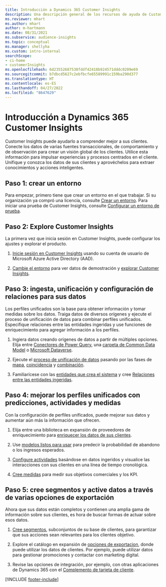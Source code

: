 ```yaml
---
title: Introducción a Dynamics 365 Customer Insights
description: Una descripción general de los recursos de ayuda de Customer Insights para comenzar rápidamente.
ms.reviewer: mhart
ms.author: mhart
author: m-hartmann
ms.date: 08/31/2021
ms.subservice: audience-insights
ms.topic: conceptual
ms.manager: shellyha
ms.custom: intro-internal
searchScope:
- ci-home
- customerInsights
ms.openlocfilehash: 6d23552687530fddf42418b924571dddc0209e69
ms.sourcegitcommit: b7dbcd5627c2ebfbcfe65589991c159ba290d377
ms.translationtype: HT
ms.contentlocale: es-ES
ms.lasthandoff: 04/27/2022
ms.locfileid: "8647629"
---
```

# <a name="get-started-with-dynamics-365-customer-insights"></a>Introducción a Dynamics 365 Customer Insights

Customer Insights puede ayudarlo a comprender mejor a sus clientes. Conecte los datos de varias fuentes transaccionales, de comportamiento y de observación para crear un visión global de los clientes. Utilice esta información para impulsar experiencias y procesos centrados en el cliente. Unifique y conozca los datos de sus clientes y aprovéchelos para extraer conocimientos y acciones inteligentes.

## <a name="step-1-create-an-environment"></a>Paso 1: crear un entorno

Para empezar, primero tiene que crear un entorno en el que trabajar. Si su organización ya compró una licencia, consulte [Crear un entorno](create-environment.md). Para iniciar una prueba de Customer Insights, consulte [Configurar un entorno de prueba](trial-signup.md). 

## <a name="step-2-explore-customer-insights"></a>Paso 2: Explore Customer Insights

La primera vez que inicia sesión en Customer Insights, puede configurar los ajustes y explorar el producto.

1. [Inicie sesión en Customer Insights](https://home.ci.ai.dynamics.com) usando su cuenta de usuario de Microsoft Azure Active Directory (AAD).

1. [Cambie el entorno](manage-environments.md#switch-environments) para ver datos de demostración y [explorar Customer Insights](home.md).

##  <a name="step-3-ingest-unify-and-set-up-relationships-for-your-data"></a>Paso 3: ingesta, unificación y configuración de relaciones para sus datos

Los perfiles unificados son la base para obtener información y tomar medidas sobre los datos. Traiga datos de diversos orígenes y ejecute el proceso de unificación de datos para combinar perfiles unificados. Especifique relaciones entre las entidades ingeridas y use funciones de enriquecimiento para agregar información a los perfiles. 

1. Ingiera datos creando orígenes de datos a partir de múltiples opciones. Elija entre [Conectores de Power Query](connect-power-query.md), una [carpeta de Common Data Model](connect-common-data-model.md) o [Microsoft Dataverse](connect-dataverse-managed-lake.md). 

1. Ejecute el [proceso de unificación de datos](data-unification.md) pasando por las fases de [mapa](map-entities.md), [coincidencia](match-entities.md) y [combinación](merge-entities.md).

1. Familiarícese con las [entidades que crea el sistema](entities.md) y cree [Relaciones entre las entidades ingeridas](relationships.md).
    
## <a name="step-4-enhance-unified-profiles-with-predictions-activities-and-measures"></a>Paso 4: mejorar los perfiles unificados con predicciones, actividades y medidas

Con la configuración de perfiles unificados, puede mejorar sus datos y aumentar aún más la información que ofrecen.

1. Elija entre una biblioteca en expansión de proveedores de enriquecimiento para [enriquecer los datos de sus clientes](enrichment-hub.md).

1. Use [modelos listos para usar](predictions-overview.md) para predecir la probabilidad de abandono o los ingresos esperados.

1. [Configure actividades](activities.md) basándose en datos ingeridos y visualice las interacciones con sus clientes en una línea de tiempo cronológica. 

1. [Cree medidas](measures.md) para medir sus objetivos comerciales y los KPI.
 
## <a name="step-5-create-segments-and-activate-data-through-various-export-options"></a>Paso 5: cree segmentos y active datos a través de varias opciones de exportación

Ahora que sus datos están completos y contienen una amplia gama de información sobre sus clientes, es hora de buscar formas de actuar sobre esos datos. 

1. [Cree segmentos](segments.md), subconjuntos de su base de clientes, para garantizar que sus acciones sean relevantes para los clientes objetivo.

1. Explore el catálogo en expansión de [opciones de exportacion](export-destinations.md), donde puede utilizar los datos de clientes. Por ejemplo, puede utilizar datos para gestionar promociones y contactar con marketing digital.

1. Revise las opciones de integración, por ejemplo, con otras aplicaciones de Dynamics 365 con el [Complemento de tarjeta de cliente](customer-card-add-in.md).  


[!INCLUDE [footer-include](includes/footer-banner.md)]